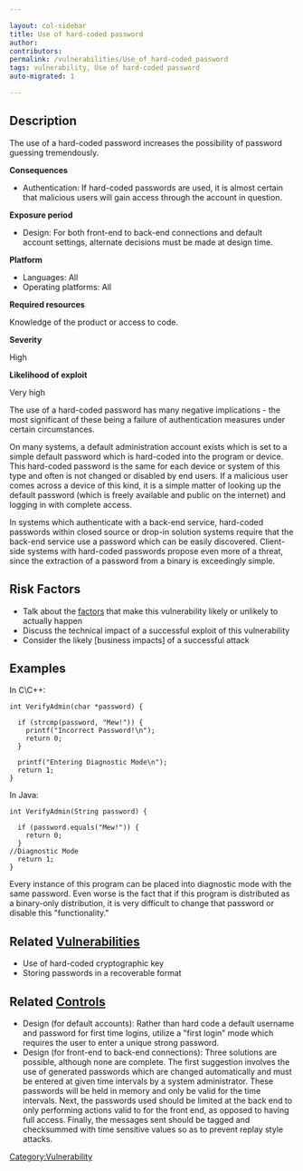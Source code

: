 ```yaml
---

layout: col-sidebar
title: Use of hard-coded password
author: 
contributors: 
permalink: /vulnerabilities/Use_of_hard-coded_password
tags: vulnerability, Use of hard-coded password
auto-migrated: 1

---
```


## Description

The use of a hard-coded password increases the possibility of password
guessing tremendously.

**Consequences**

  - Authentication: If hard-coded passwords are used, it is almost
    certain that malicious users will gain access through the account in
    question.

**Exposure period**

  - Design: For both front-end to back-end connections and default
    account settings, alternate decisions must be made at design time.

**Platform**

  - Languages: All
  - Operating platforms: All

**Required resources**

Knowledge of the product or access to code.

**Severity**

High

**Likelihood of exploit**

Very high

The use of a hard-coded password has many negative implications - the
most significant of these being a failure of authentication measures
under certain circumstances.

On many systems, a default administration account exists which is set to
a simple default password which is hard-coded into the program or
device. This hard-coded password is the same for each device or system
of this type and often is not changed or disabled by end users. If a
malicious user comes across a device of this kind, it is a simple matter
of looking up the default password (which is freely available and public
on the internet) and logging in with complete access.

In systems which authenticate with a back-end service, hard-coded
passwords within closed source or drop-in solution systems require that
the back-end service use a password which can be easily discovered.
Client-side systems with hard-coded passwords propose even more of a
threat, since the extraction of a password from a binary is exceedingly
simple.

## Risk Factors

  - Talk about the [factors](OWASP_Risk_Rating_Methodology "wikilink")
    that make this vulnerability likely or unlikely to actually happen
  - Discuss the technical impact of a successful exploit of this
    vulnerability
  - Consider the likely \[business impacts\] of a successful attack

## Examples

In C\\C++:

    int VerifyAdmin(char *password) {

      if (strcmp(password, "Mew!")) {
        printf("Incorrect Password!\n");
        return 0;
      }

      printf("Entering Diagnostic Mode\n");
      return 1;
    }

In Java:

    int VerifyAdmin(String password) {

      if (password.equals("Mew!")) {
        return 0;
      }
    //Diagnostic Mode
      return 1;
    }

Every instance of this program can be placed into diagnostic mode with
the same password. Even worse is the fact that if this program is
distributed as a binary-only distribution, it is very difficult to
change that password or disable this "functionality."

## Related [Vulnerabilities](Vulnerabilities "wikilink")

  - Use of hard-coded cryptographic key
  - Storing passwords in a recoverable format

## Related [Controls](Controls "wikilink")

  - Design (for default accounts): Rather than hard code a default
    username and password for first time logins, utilize a "first login"
    mode which requires the user to enter a unique strong password.
  - Design (for front-end to back-end connections): Three solutions are
    possible, although none are complete. The first suggestion involves
    the use of generated passwords which are changed automatically and
    must be entered at given time intervals by a system administrator.
    These passwords will be held in memory and only be valid for the
    time intervals. Next, the passwords used should be limited at the
    back end to only performing actions valid to for the front end, as
    opposed to having full access. Finally, the messages sent should be
    tagged and checksummed with time sensitive values so as to prevent
    replay style attacks.

[Category:Vulnerability](Category:Vulnerability "wikilink")